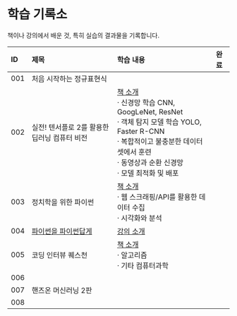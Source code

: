 # **학습 기록소**

책이나 강의에서 배운 것, 특히 실습의 결과물을 기록합니다.


|ID|제목|학습 내용|완료|
|:---|:---|:---|:---|
|001|처음 시작하는 정규표현식|
|002|실전! 텐서플로 2를 활용한 딥러닝 컴퓨터 비전|[책 소개](https://wikibook.co.kr/dl-vision/)<br>· 신경망 학습 CNN, GoogLeNet, ResNet <br> · 객체 탐지 모델 학습 YOLO, Faster R-CNN <br> · 복합적이고 불충분한 데이터셋에서 훈련 <br> · 동영상과 순환 신경망 <br>· 모델 최적화 및 배포||
|003|정치학을 위한 파이썬|[책 소개](https://knupress.com/book/book_view.php?no=250)<br>· 웹 스크래핑/API를 활용한 데이터 수집<br>· 시각화와 분석|
|004|[파이썬을 파이썬답게](https://github.com/hwahyeon/Study/tree/main/%ED%8C%8C%EC%9D%B4%EC%8D%AC%EC%9D%84%20%ED%8C%8C%EC%9D%B4%EC%8D%AC%EB%8B%B5%EA%B2%8C)|[강의 소개](https://programmers.co.kr/learn/courses/4008)||
|005|코딩 인터뷰 퀘스천|[책 소개](https://www.youngjin.com/book/book_detail.asp?prod_cd=9788931447842&seq=5462&cate_cd=1&child_cate_cd=10&goPage=1&orderByCd=1&searchType=Y&keyword1=%C4%DA%B5%F9%20%C0%CE%C5%CD%BA%E4)<br>· 알고리즘<br>· 기타 컴퓨터과학|
|006||||
|007|핸즈온 머신러닝 2판|||
|008||||
